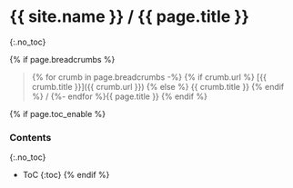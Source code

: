 # {{ site.name }} / {{ page.title }}
{:.no_toc}

{% if page.breadcrumbs %}
> {% for crumb in page.breadcrumbs -%}
{% if crumb.url %}
[{{ crumb.title }}]({{ crumb.url }})
{% else %}
{{ crumb.title }}
{% endif %}
/
{%- endfor %}{{ page.title }}
{% endif %}

{% if page.toc_enable %}
### Contents
{:.no_toc}
- ToC
{:toc}
{% endif %}
